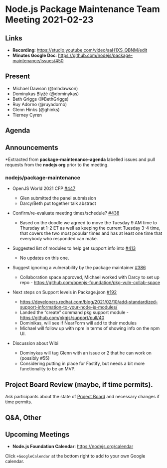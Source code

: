 # Node.js  Package Maintenance Team Meeting 2021-02-23

## Links

* **Recording**: https://studio.youtube.com/video/aaH1XS_QBNM/edit
* **Minutes Google Doc**: https://github.com/nodejs/package-maintenance/issues/450

## Present

* Michael Dawson (@mhdawson)
* Dominykas Blyžė (@dominykas)
* Beth Griggs (@BethGriggs)
* Ruy Adorno (@ruyadorno)
* Glenn Hinks (@ghinks)
* Tierney Cyren

## Agenda

## Announcements
 
*Extracted from **package-maintenance-agenda** labelled issues and pull requests from the **nodejs org** prior to the meeting.

### nodejs/package-maintenance

* OpenJS World 2021 CFP [#447](https://github.com/nodejs/package-maintenance/issues/447)
  * Glen submitted the panel submission
  * Darcy/Beth put together talk abstract

* Confirm/re-evaluate meeting times/schedule? [#438](https://github.com/nodejs/package-maintenance/issues/438)
  * Based on the doodle we agreed to move the Tuesday 9 AM time to Thursday at 1-2 ET as well as
    keeping the current Tuesday 3-4 time, that covers the two most popular times and has at least
    one time that everybody who responded can make.

* Suggested list of modules to help get support info into [#413](https://github.com/nodejs/package-maintenance/issues/413)
  * No updates on this one.

* Suggest ignoring a vulnerability by the package maintainer [#386](https://github.com/nodejs/package-maintenance/issues/386)
  * Collaboration space approved, Michael worked with Darcy to set up repo - https://github.com/openjs-foundation/pkg-vuln-collab-space

* Next steps on Support levels in Package.json [#192](https://github.com/nodejs/package-maintenance/issues/192)
  * https://developers.redhat.com/blog/2021/02/10/add-standardized-support-information-to-your-node-js-modules/
  * Landed the “create” command pkg support module - https://github.com/pkgjs/support/pull/40
  * Dominikas, will see if NearForm will add to their modules
  * Michael will follow up with npm in terms of showing info on the npm UI.

* Discussion about Wibi
  * Dominykas will tag Glenn with an issue or 2 that he can work on  (possibly #55)
  * Considering putting in place for Fastify, but needs a bit more functionality to be an MVP.

## Project Board Review (maybe, if time permits).

Ask participants about the state of [Project Board](https://github.com/nodejs/package-maintenance/projects/1) and necessary changes if time permits.

## Q&A, Other

## Upcoming Meetings


* **Node.js Foundation Calendar**: https://nodejs.org/calendar


Click `+GoogleCalendar` at the bottom right to add to your own Google calendar.
